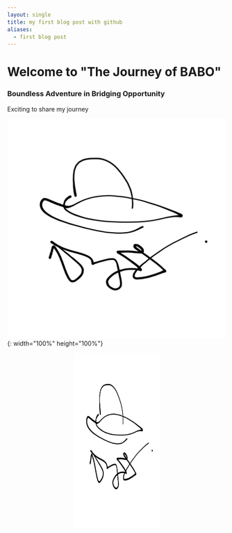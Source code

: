 ```yaml
---
layout: single
title: my first blog post with github
aliases:
  - first blog post
---
```

# Welcome to "The Journey of BABO"
### Boundless Adventure in Bridging Opportunity

Exciting to share my journey 

![thejourneyofbabo](../files/jslogo.jpg){: width="100%" height="100%"}



<center><img src="../files/jslogo.jpg" alt="thejourneyofbabo" width="200" height="400"/></center>



